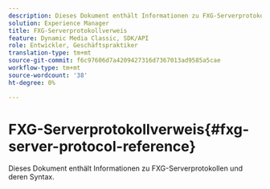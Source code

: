 ```yaml
---
description: Dieses Dokument enthält Informationen zu FXG-Serverprotokollen und deren Syntax.
solution: Experience Manager
title: FXG-Serverprotokollverweis
feature: Dynamic Media Classic, SDK/API
role: Entwickler, Geschäftspraktiker
translation-type: tm+mt
source-git-commit: f6c97606d7a4209427316d7367013ad9585a5cae
workflow-type: tm+mt
source-wordcount: '38'
ht-degree: 0%

---
```



# FXG-Serverprotokollverweis{#fxg-server-protocol-reference}

Dieses Dokument enthält Informationen zu FXG-Serverprotokollen und deren Syntax.


